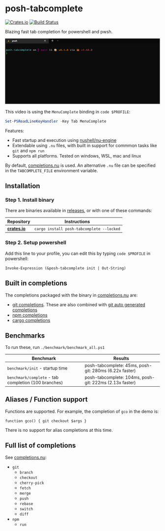 # posh-tabcomplete
[![Crates.io](https://img.shields.io/crates/v/posh-tabcomplete.svg)](https://crates.io/crates/posh-tabcomplete)
[![Build Status](https://github.com/domsleee/posh-tabcomplete/actions/workflows/ci.yml/badge.svg)](https://github.com/domsleee/posh-tabcomplete/actions/workflows/ci.yml)

Blazing fast tab completion for powershell and pwsh.

![demo](media/demo.gif)

This video is using the `MenuComplete` binding in  `code $PROFILE`:

```powershell
Set-PSReadLineKeyHandler -Key Tab MenuComplete
```

Features:
* Fast startup and execution using [nushell/nu-engine](https://crates.io/crates/nu-engine)
* Extendable using `.nu` files, with built in support for commmon tasks like `git` and `npm run`
* Supports all platforms. Tested on windows, WSL, mac and linux

By default, [completions.nu](./resource/completions.nu) is used. An alternative `.nu` file can be specified in the `TABCOMPLETE_FILE` environment variable.

## Installation

### Step 1. Install binary

There are binaries available in [releases](https://github.com/domsleee/posh-tabcomplete/releases), or with one of these commands:

| Repository      | Instructions                              |
| --------------- | ----------------------------------------- |
| **[crates.io]** | `cargo install posh-tabcomplete --locked` |


### Step 2. Setup powershell

Add this line to your profile, you can edit this by typing `code $PROFILE` in powershell:
```pwsh
Invoke-Expression (&posh-tabcomplete init | Out-String)
```

[crates.io]: https://crates.io/crates/posh-tabcomplete

## Built in completions
The completions packaged with the binary in [completions.nu](./resource/completions.nu) are:
* [git completions](https://github.com/nushell/nu_scripts/blob/main/custom-completions/git/git-completions.nu). These are also combined with [git auto generated completions](https://github.com/nushell/nu_scripts/blob/main/custom-completions/auto-generate/completions/git.nu)
* [npm completions](https://github.com/nushell/nu_scripts/blob/main/custom-completions/npm/npm-completions.nu)
* [cargo completions](https://github.com/nushell/nu_scripts/blob/main/custom-completions/cargo/cargo-completions.nu)

## Benchmarks
To run these, run `./benchmark/benchmark_all.ps1`

| Benchmark                                            | Results                                                 |
| ---------------------------------------------------- | ------------------------------------------------------- |
| `benchmark/init` - startup time                      | posh-tabcomplete: 45ms, posh-git: 280ms (6.22x faster)  |
| `benchmark/complete` - tab completion (100 branches) | posh-tabcomplete: 104ms, posh-git: 222ms (2.13x faster) |

## Aliases / Function support
Functions are supported. For example, the completion of `gco` in the demo is:
```pwsh
function gco() { git checkout $args }
```

There is no support for alias completions at this time.

## Full list of completions

See [completions.nu](./resource/completions.nu):

* `git`
  * `branch`
  * `checkout`
  * `cherry-pick`
  * `fetch`
  * `merge`
  * `push`
  * `rebase`
  * `switch`
  * `diff`
* `npm`
  * `run`